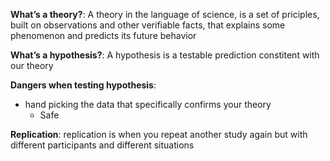 
**What’s a theory?**: A theory in the language of science, is a set of priciples, built on observations and other verifiable facts, that explains some phenomenon and predicts its future behavior

**What’s a hypothesis?**: A hypothesis is a testable prediction constitent with our theory

**Dangers when testing hypothesis**:
- hand picking the data that specifically confirms your theory
  - Safe


**Replication**: replication is when you repeat another study again but with different participants and different situations 